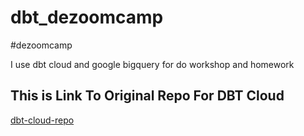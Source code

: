 # dbt_dezoomcamp
#dezoomcamp

I use dbt cloud and google bigquery for do workshop and homework

## This is Link To Original Repo For DBT Cloud
[dbt-cloud-repo](https://github.com/febridev/dbt_dezoomcamp)
